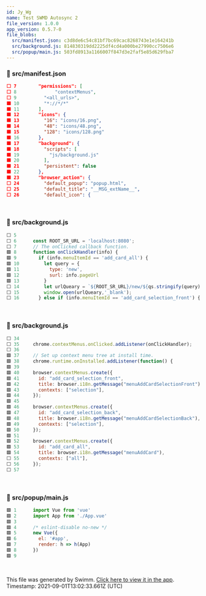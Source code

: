 ```yaml
---
id: Jy_Wg
name: Test SWMD Autosync 2
file_version: 1.0.0
app_version: 0.5.7-0
file_blobs:
  src/manifest.json: c3d8de6c54c81bf7bc69cac8268743e1e164241b
  src/background.js: 814830319dd2225df4cd4a000be27990cc7506e6
  src/popup/main.js: 503fd8913a1166007f847d3e2faf5e85d629fba7
---
```


<!-- NOTE-swimm-snippet: the lines below links your snippet to Swimm -->
### 📄 src/manifest.json
```json
⬜ 7        "permissions": [
⬜ 8              "contextMenus",
⬜ 9          "<all_urls>",
🟩 10         "*://*/*"
🟩 11       ],
🟩 12       "icons": {
🟩 13         "16": "icons/16.png",
🟩 14         "48": "icons/48.png",
🟩 15         "128": "icons/128.png"
🟩 16       },
🟩 17       "background": {
🟩 18         "scripts": [
🟩 19           "js/background.js"
🟩 20         ],
🟩 21         "persistent": false
🟩 22       },
🟩 23       "browser_action": {
⬜ 24         "default_popup": "popup.html",
⬜ 25         "default_title": "__MSG_extName__",
⬜ 26         "default_icon": {
```

<br/>

<!-- NOTE-swimm-snippet: the lines below links your snippet to Swimm -->
### 📄 src/background.js
```javascript
⬜ 5      
⬜ 6      const ROOT_SR_URL = 'localhost:8080';
⬜ 7      // The onClicked callback function.
🟩 8      function onClickHandler(info) {
🟩 9        if (info.menuItemId == 'add_card_all') {
🟩 10         let query = {
🟩 11           type: 'new',
🟩 12           surl: info.pageUrl
🟩 13         }
⬜ 14         let urlQueary = `${ROOT_SR_URL}/new/${qs.stringify(query)}`;
⬜ 15         window.open(urlQueary,'_blank');
⬜ 16       } else if (info.menuItemId == 'add_card_selection_front') {
```

<br/>

<!-- NOTE-swimm-snippet: the lines below links your snippet to Swimm -->
### 📄 src/background.js
```javascript
⬜ 34     
⬜ 35     chrome.contextMenus.onClicked.addListener(onClickHandler);
⬜ 36     
🟩 37     // Set up context menu tree at install time.
🟩 38     chrome.runtime.onInstalled.addListener(function() {
🟩 39     
🟩 40     browser.contextMenus.create({
🟩 41       id: "add_card_selection_front",
🟩 42       title: browser.i18n.getMessage("menuAddCardSelectionFront"),
🟩 43       contexts: ["selection"],
🟩 44     });
🟩 45     
🟩 46     browser.contextMenus.create({
🟩 47       id: "add_card_selection_back",
🟩 48       title: browser.i18n.getMessage("menuAddCardSelectionBack"),
🟩 49       contexts: ["selection"],
🟩 50     });
🟩 51     
🟩 52     browser.contextMenus.create({
🟩 53       id: "add_card_all",
🟩 54       title: browser.i18n.getMessage("menuAddCard"),
⬜ 55       contexts: ["all"],
⬜ 56     });
⬜ 57     
```

<br/>

<!-- NOTE-swimm-snippet: the lines below links your snippet to Swimm -->
### 📄 src/popup/main.js
```javascript
🟩 1      import Vue from 'vue'
🟩 2      import App from './App.vue'
🟩 3      
🟩 4      /* eslint-disable no-new */
🟩 5      new Vue({
🟩 6        el: '#app',
🟩 7        render: h => h(App)
🟩 8      })
🟩 9      
```

<br/>

This file was generated by Swimm. [Click here to view it in the app](http://localhost:5000/#/repos/Z2l0aHViJTNBJTNBc3ItZXh0ZW5zaW9uJTNBJTNBZG91ZWs=/docs/Jy_Wg). Timestamp: 2021-09-01T13:02:33.661Z (UTC)